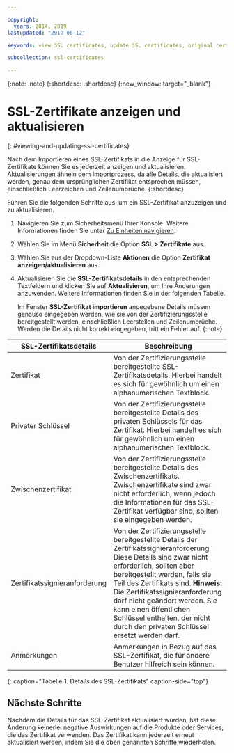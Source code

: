 ```yaml
---

copyright:
  years: 2014, 2019
lastupdated: "2019-06-12"

keywords: view SSL certificates, update SSL certificates, original certificates

subcollection: ssl-certificates

---
```


{:note: .note}
{:shortdesc: .shortdesc}
{:new_window: target="_blank"}

# SSL-Zertifikate anzeigen und aktualisieren
{: #viewing-and-updating-ssl-certificates}

Nach dem Importieren eines SSL-Zertifikats in die Anzeige für SSL-Zertifikate können Sie es jederzeit anzeigen und aktualisieren. Aktualisierungen ähneln dem [Importprozess](/docs/infrastructure/ssl-certificates?topic=ssl-certificates-importing-ssl-certificates#importing-ssl-certificates), da alle Details, die aktualisiert werden, genau dem ursprünglichen Zertifikat entsprechen müssen, einschließlich Leerzeichen und Zeilenumbrüche.
{:shortdesc}

Führen Sie die folgenden Schritte aus, um ein SSL-Zertifikat anzuzeigen und zu aktualisieren.

1. Navigieren Sie zum Sicherheitsmenü Ihrer Konsole. Weitere Informationen finden Sie unter [Zu Einheiten navigieren](/docs/infrastructure/ssl-certificates?topic=virtual-servers-navigating-devices).
2. Wählen Sie im Menü **Sicherheit** die Option **SSL > Zertifikate** aus.
3. Wählen Sie aus der Dropdown-Liste **Aktionen** die Option **Zertifikat anzeigen/aktualisieren** aus.
4. Aktualisieren Sie die **SSL-Zertifikatsdetails** in den entsprechenden Textfeldern und klicken Sie auf **Aktualisieren**, um Ihre Änderungen anzuwenden. Weitere Informationen finden Sie in der folgenden Tabelle.

   Im Fenster **SSL-Zertifikat importieren** angegebene Details müssen genauso eingegeben werden, wie sie von der Zertifizierungsstelle bereitgestellt werden, einschließlich Leerstellen und Zeilenumbrüche. Werden die Details nicht korrekt eingegeben, tritt ein Fehler auf.
   {:note}

| SSL-Zertifikatsdetails     | Beschreibung |
| --------------------------- | ----------- |
|Zertifikat                  | Von der Zertifizierungsstelle bereitgestellte SSL-Zertifikatsdetails. Hierbei handelt es sich für gewöhnlich um einen alphanumerischen Textblock.|
|Privater Schlüssel                  | Von der Zertifizierungsstelle bereitgestellte Details des privaten Schlüssels für das Zertifikat. Hierbei handelt es sich für gewöhnlich um einen alphanumerischen Textblock.|
|Zwischenzertifikat     | Von der Zertifizierungsstelle bereitgestellte Details des Zwischenzertifikats. Zwischenzertifikate sind zwar nicht erforderlich, wenn jedoch die Informationen für das SSL-Zertifikat verfügbar sind, sollten sie eingegeben werden.|
|Zertifikatssignieranforderung| Von der Zertifizierungsstelle bereitgestellte Details der Zertifikatssignieranforderung. Diese Details sind zwar nicht erforderlich, sollten aber bereitgestellt werden, falls sie Teil des Zertifikats sind. **Hinweis:** Die Zertifikatssignieranforderung darf nicht geändert werden. Sie kann einen öffentlichen Schlüssel enthalten, der nicht durch den privaten Schlüssel ersetzt werden darf.|
|Anmerkungen                        | Anmerkungen in Bezug auf das SSL-Zertifikat, die für andere Benutzer hilfreich sein können.|
{: caption="Tabelle 1. Details des SSL-Zertifikats" caption-side="top"}

## Nächste Schritte

Nachdem die Details für das SSL-Zertifikat aktualisiert wurden, hat diese Änderung keinerlei negative Auswirkungen auf die Produkte oder Services, die das Zertifikat verwenden. Das Zertifikat kann jederzeit erneut aktualisiert werden, indem Sie die oben genannten Schritte wiederholen.

